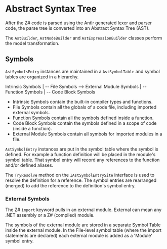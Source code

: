 ﻿# Abstract Syntax Tree

After the Z# code is parsed using the Antlr generated lexer and parser code,
the parse tree is converted into an Abstract Syntax Tree (AST).

The `AstBuilder`, `AstNodeBuilder` and `AstExpressionBuilder` classes perform the model transformation.

## Symbols

`AstSymbolsEntry` instances are maintained in a `AstSymbolTable` 
and symbol tables are organized in a hierarchy.

Intrinsic Symbols
|
-- File Symbols --> External Module Symbols
    |
    -- Function Symbols
        |
        -- Code Block Symbols

- Intrinsic Symbols contain the built-in compiler types and functions.
- File Symbols contain all the globals of a code file, including imported external symbols.
- Function Symbols contain all the symbols defined inside a function.
- Code Block Symbols contain the symbols defined in a scope of code (inside a function).
- External Module Symbols contain all symbols for imported modules in a file.

`AstSymbolEntry` instances are put in the symbol table where the symbol is defined.
For example a function definition will be placed in the module's symbol table. 
That symbol entry will record any references to the function and/or defined aliases.

The `TryResolve` method on the `IAstSymbolEntrySite` interface is used to resolve the definition for a reference. 
The symbol entries are rearranged (merged) to add the reference to the definition's symbol entry.

### External Symbols

The Z# `import` keyword pulls in an external module.
External can mean any .NET assembly or a Z# (compiled) module.

The symbols of the external module are stored in a separate Symbol Table inside the external module.
In the File-level symbol table (where the import statements are declared) each external module is added as a 'Module' symbol entry.


